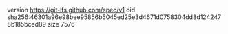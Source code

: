 version https://git-lfs.github.com/spec/v1
oid sha256:46301a96e98bee95856b5045ed25e3d4671d0758304dd8d1242478b185bced89
size 7576
